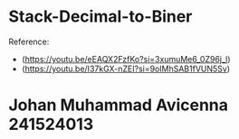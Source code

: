 # Stack-Decimal-to-Biner
Reference:
- (https://youtu.be/eEAQX2FzfKo?si=3xumuMe6_0Z96j_l)
- (https://youtu.be/I37kGX-nZEI?si=9oIMhSAB1fVUN5Sv)

# Johan Muhammad Avicenna 241524013
